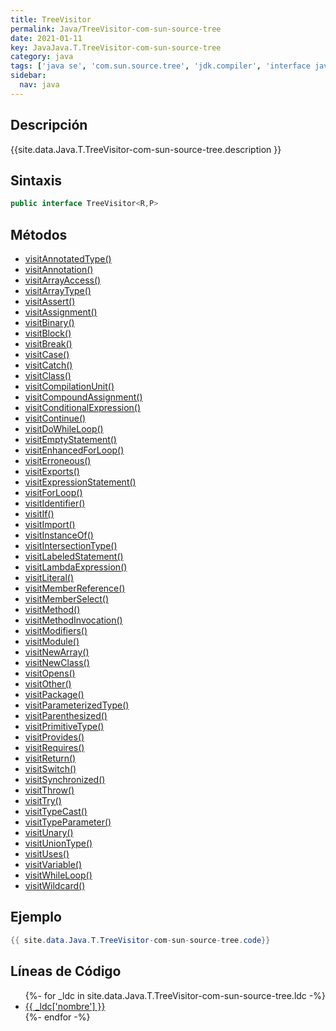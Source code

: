 ```yaml
---
title: TreeVisitor
permalink: Java/TreeVisitor-com-sun-source-tree
date: 2021-01-11
key: JavaJava.T.TreeVisitor-com-sun-source-tree
category: java
tags: ['java se', 'com.sun.source.tree', 'jdk.compiler', 'interface java', 'Java 1.6']
sidebar: 
  nav: java
---
```


## Descripción
{{site.data.Java.T.TreeVisitor-com-sun-source-tree.description }}

## Sintaxis
~~~java
public interface TreeVisitor<R,P>
~~~

## Métodos
* [visitAnnotatedType()](/Java/TreeVisitor-com-sun-source-tree/visitAnnotatedType)
* [visitAnnotation()](/Java/TreeVisitor-com-sun-source-tree/visitAnnotation)
* [visitArrayAccess()](/Java/TreeVisitor-com-sun-source-tree/visitArrayAccess)
* [visitArrayType()](/Java/TreeVisitor-com-sun-source-tree/visitArrayType)
* [visitAssert()](/Java/TreeVisitor-com-sun-source-tree/visitAssert)
* [visitAssignment()](/Java/TreeVisitor-com-sun-source-tree/visitAssignment)
* [visitBinary()](/Java/TreeVisitor-com-sun-source-tree/visitBinary)
* [visitBlock()](/Java/TreeVisitor-com-sun-source-tree/visitBlock)
* [visitBreak()](/Java/TreeVisitor-com-sun-source-tree/visitBreak)
* [visitCase()](/Java/TreeVisitor-com-sun-source-tree/visitCase)
* [visitCatch()](/Java/TreeVisitor-com-sun-source-tree/visitCatch)
* [visitClass()](/Java/TreeVisitor-com-sun-source-tree/visitClass)
* [visitCompilationUnit()](/Java/TreeVisitor-com-sun-source-tree/visitCompilationUnit)
* [visitCompoundAssignment()](/Java/TreeVisitor-com-sun-source-tree/visitCompoundAssignment)
* [visitConditionalExpression()](/Java/TreeVisitor-com-sun-source-tree/visitConditionalExpression)
* [visitContinue()](/Java/TreeVisitor-com-sun-source-tree/visitContinue)
* [visitDoWhileLoop()](/Java/TreeVisitor-com-sun-source-tree/visitDoWhileLoop)
* [visitEmptyStatement()](/Java/TreeVisitor-com-sun-source-tree/visitEmptyStatement)
* [visitEnhancedForLoop()](/Java/TreeVisitor-com-sun-source-tree/visitEnhancedForLoop)
* [visitErroneous()](/Java/TreeVisitor-com-sun-source-tree/visitErroneous)
* [visitExports()](/Java/TreeVisitor-com-sun-source-tree/visitExports)
* [visitExpressionStatement()](/Java/TreeVisitor-com-sun-source-tree/visitExpressionStatement)
* [visitForLoop()](/Java/TreeVisitor-com-sun-source-tree/visitForLoop)
* [visitIdentifier()](/Java/TreeVisitor-com-sun-source-tree/visitIdentifier)
* [visitIf()](/Java/TreeVisitor-com-sun-source-tree/visitIf)
* [visitImport()](/Java/TreeVisitor-com-sun-source-tree/visitImport)
* [visitInstanceOf()](/Java/TreeVisitor-com-sun-source-tree/visitInstanceOf)
* [visitIntersectionType()](/Java/TreeVisitor-com-sun-source-tree/visitIntersectionType)
* [visitLabeledStatement()](/Java/TreeVisitor-com-sun-source-tree/visitLabeledStatement)
* [visitLambdaExpression()](/Java/TreeVisitor-com-sun-source-tree/visitLambdaExpression)
* [visitLiteral()](/Java/TreeVisitor-com-sun-source-tree/visitLiteral)
* [visitMemberReference()](/Java/TreeVisitor-com-sun-source-tree/visitMemberReference)
* [visitMemberSelect()](/Java/TreeVisitor-com-sun-source-tree/visitMemberSelect)
* [visitMethod()](/Java/TreeVisitor-com-sun-source-tree/visitMethod)
* [visitMethodInvocation()](/Java/TreeVisitor-com-sun-source-tree/visitMethodInvocation)
* [visitModifiers()](/Java/TreeVisitor-com-sun-source-tree/visitModifiers)
* [visitModule()](/Java/TreeVisitor-com-sun-source-tree/visitModule)
* [visitNewArray()](/Java/TreeVisitor-com-sun-source-tree/visitNewArray)
* [visitNewClass()](/Java/TreeVisitor-com-sun-source-tree/visitNewClass)
* [visitOpens()](/Java/TreeVisitor-com-sun-source-tree/visitOpens)
* [visitOther()](/Java/TreeVisitor-com-sun-source-tree/visitOther)
* [visitPackage()](/Java/TreeVisitor-com-sun-source-tree/visitPackage)
* [visitParameterizedType()](/Java/TreeVisitor-com-sun-source-tree/visitParameterizedType)
* [visitParenthesized()](/Java/TreeVisitor-com-sun-source-tree/visitParenthesized)
* [visitPrimitiveType()](/Java/TreeVisitor-com-sun-source-tree/visitPrimitiveType)
* [visitProvides()](/Java/TreeVisitor-com-sun-source-tree/visitProvides)
* [visitRequires()](/Java/TreeVisitor-com-sun-source-tree/visitRequires)
* [visitReturn()](/Java/TreeVisitor-com-sun-source-tree/visitReturn)
* [visitSwitch()](/Java/TreeVisitor-com-sun-source-tree/visitSwitch)
* [visitSynchronized()](/Java/TreeVisitor-com-sun-source-tree/visitSynchronized)
* [visitThrow()](/Java/TreeVisitor-com-sun-source-tree/visitThrow)
* [visitTry()](/Java/TreeVisitor-com-sun-source-tree/visitTry)
* [visitTypeCast()](/Java/TreeVisitor-com-sun-source-tree/visitTypeCast)
* [visitTypeParameter()](/Java/TreeVisitor-com-sun-source-tree/visitTypeParameter)
* [visitUnary()](/Java/TreeVisitor-com-sun-source-tree/visitUnary)
* [visitUnionType()](/Java/TreeVisitor-com-sun-source-tree/visitUnionType)
* [visitUses()](/Java/TreeVisitor-com-sun-source-tree/visitUses)
* [visitVariable()](/Java/TreeVisitor-com-sun-source-tree/visitVariable)
* [visitWhileLoop()](/Java/TreeVisitor-com-sun-source-tree/visitWhileLoop)
* [visitWildcard()](/Java/TreeVisitor-com-sun-source-tree/visitWildcard)

## Ejemplo
~~~java
{{ site.data.Java.T.TreeVisitor-com-sun-source-tree.code}}
~~~

## Líneas de Código
<ul>
{%- for _ldc in site.data.Java.T.TreeVisitor-com-sun-source-tree.ldc -%}
   <li>
       <a href="{{_ldc['url'] }}">{{ _ldc['nombre'] }}</a>
   </li>
{%- endfor -%}
</ul>
